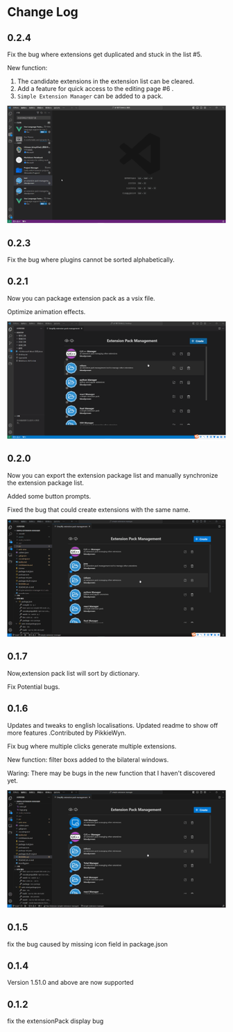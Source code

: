 # Change Log

## 0.2.4
Fix the bug where extensions get duplicated and stuck in the list #5.

New function: 
1. The candidate extensions in the extension list can be cleared. 
2. Add a feature for quick access to the editing page #6 .
3. `Simple Extension Manager` can be added to a pack.

![Preview](https://github.com/bloodycrownD/simple-extension-manager/blob/main/assets/intro5.gif?raw=true)


## 0.2.3
Fix the bug where plugins cannot be sorted alphabetically.

## 0.2.1

Now you can package extension pack as a vsix file. 

Optimize animation effects.

![Preview](https://github.com/bloodycrownD/simple-extension-manager/blob/main/assets/intro4.gif?raw=true)

## 0.2.0

Now you can export the extension package list and manually synchronize the extension package list.

Added some button prompts.

Fixed the bug that could create extensions with the same name.

![Preview](https://github.com/bloodycrownD/simple-extension-manager/blob/main/assets/intro3.gif?raw=true)

## 0.1.7

Now,extension pack list will sort by dictionary.

Fix Potential bugs.

## 0.1.6

Updates and tweaks to english localisations. Updated readme to show off more features .Contributed by PikkieWyn.

Fix bug where multiple clicks generate multiple extensions.

New function: filter boxs added to the bilateral windows.

Waring: There may be bugs in the new function that I haven't discovered yet.

![Preview](https://github.com/bloodycrownD/simple-extension-manager/blob/main/assets/intro2.gif?raw=true)

## 0.1.5

fix the bug caused by missing icon field in package.json

## 0.1.4

Version 1.51.0 and above are now supported

## 0.1.2

fix the extensionPack display bug

